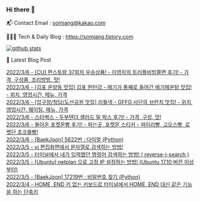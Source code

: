 ### Hi there 👋

📬  Contact Email : somjang@kakao.com

👨🏻‍💻  Tech & Daily Blog : https://somjang.tistory.com

[![github stats](https://github-readme-stats.vercel.app/api?username=SOMJANG&show_icons=true&hide_border=False)](https://somjang.tistory.com)

🤩 Latest Blog Post

[2022/3/6 - [CU] 편스토랑 37회차 우승상품! - 이영자의 트러플비빔쫄면 후기! - 가격, 구성품, 조리방법, 맛!](https://somjang.tistory.com/entry/CU-%ED%8E%B8%EC%8A%A4%ED%86%A0%EB%9E%91-37%ED%9A%8C%EC%B0%A8-%EC%9A%B0%EC%8A%B9%EC%83%81%ED%92%88-%EC%9D%B4%EC%98%81%EC%9E%90%EC%9D%98-%ED%8A%B8%EB%9F%AC%ED%94%8C%EB%B9%84%EB%B9%94%EC%AB%84%EB%A9%B4-%ED%9B%84%EA%B8%B0-%EA%B0%80%EA%B2%A9-%EA%B5%AC%EC%84%B1%ED%92%88-%EC%A1%B0%EB%A6%AC%EB%B0%A9%EB%B2%95-%EB%A7%9B) <br>
[2022/3/6 - [김포 운양동 맛집] 김포 한탄강 - 메기가 통째로 들어간 메기메운탕 맛집! - 위치, 영업시간, 메뉴, 가격](https://somjang.tistory.com/entry/%EA%B9%80%ED%8F%AC-%EC%9A%B4%EC%96%91%EB%8F%99-%EB%A7%9B%EC%A7%91-%EA%B9%80%ED%8F%AC-%ED%95%9C%ED%83%84%EA%B0%95-%EB%A9%94%EA%B8%B0%EA%B0%80-%ED%86%B5%EC%A7%B8%EB%A1%9C-%EB%93%A4%EC%96%B4%EA%B0%84-%EB%A9%94%EA%B8%B0%EB%A9%94%EC%9A%B4%ED%83%95-%EB%A7%9B%EC%A7%91-%EC%9C%84%EC%B9%98-%EC%98%81%EC%97%85%EC%8B%9C%EA%B0%84-%EB%A9%94%EB%89%B4-%EA%B0%80%EA%B2%A9) <br>
[2022/3/6 - [압구정/청담/도산공원 맛집] 리틀넥 - GFFG 사단의 브런치 맛집! - 위치, 영업시간, 웨이팅, 메뉴, 가격](https://somjang.tistory.com/entry/%EC%95%95%EA%B5%AC%EC%A0%95%EC%B2%AD%EB%8B%B4%EB%8F%84%EC%82%B0%EA%B3%B5%EC%9B%90-%EB%A7%9B%EC%A7%91-%EB%A6%AC%ED%8B%80%EB%84%A5-GFFG-%EC%82%AC%EB%8B%A8%EC%9D%98-%EB%B8%8C%EB%9F%B0%EC%B9%98-%EB%A7%9B%EC%A7%91-%EC%9C%84%EC%B9%98-%EC%98%81%EC%97%85%EC%8B%9C%EA%B0%84-%EC%9B%A8%EC%9D%B4%ED%8C%85-%EB%A9%94%EB%89%B4-%EA%B0%80%EA%B2%A9) <br>
[2022/3/6 - 스타벅스 - 두부텐더 샐러드 밀 박스 후기! - 가격, 구성, 맛!](https://somjang.tistory.com/entry/%EC%8A%A4%ED%83%80%EB%B2%85%EC%8A%A4-%EB%91%90%EB%B6%80%ED%85%90%EB%8D%94-%EC%83%90%EB%9F%AC%EB%93%9C-%EB%B0%80-%EB%B0%95%EC%8A%A4-%ED%9B%84%EA%B8%B0) <br>
[2022/3/6 - 돌아온 포켓몬빵 후기! - 파는곳, 포켓몬 스티커 - 파이리빵, 고오스빵, 로켓단 초코롤빵!](https://somjang.tistory.com/entry/%EB%8F%8C%EC%95%84%EC%98%A8-%ED%8F%AC%EC%BC%93%EB%AA%AC%EB%B9%B5-%ED%9B%84%EA%B8%B0-%ED%8C%8C%EB%8A%94%EA%B3%B3-%ED%8F%AC%EC%BC%93%EB%AA%AC-%EC%8A%A4%ED%8B%B0%EC%BB%A4-%ED%8C%8C%EC%9D%B4%EB%A6%AC%EB%B9%B5-%EA%B3%A0%EC%98%A4%EC%8A%A4%EB%B9%B5-%EB%A1%9C%EC%BC%93%EB%8B%A8-%EC%B4%88%EC%BD%94%EB%A1%A4%EB%B9%B5) <br>
[2022/3/6 - [BaekJoon] 5622번 : 다이얼 (Python)](https://somjang.tistory.com/entry/BaekJoon-5622%EB%B2%88-%EB%8B%A4%EC%9D%B4%EC%96%BC-Python) <br>
[2022/3/5 - vi 편집화면에서 문자열로 검색하는 방법!](https://somjang.tistory.com/entry/vi-%ED%8E%B8%EC%A7%91%ED%99%94%EB%A9%B4%EC%97%90%EC%84%9C-%EB%AC%B8%EC%9E%90%EC%97%B4%EB%A1%9C-%EA%B2%80%EC%83%89%ED%95%98%EB%8A%94-%EB%B0%A9%EB%B2%95) <br>
[2022/3/5 - 터미널에서 내가 입력했던 명령어 검색하는 방법! ( reverse-i-search )](https://somjang.tistory.com/entry/%ED%84%B0%EB%AF%B8%EB%84%90%EC%97%90%EC%84%9C-%EB%82%B4%EA%B0%80-%EC%9E%85%EB%A0%A5%ED%96%88%EB%8D%98-%EB%AA%85%EB%A0%B9%EC%96%B4-%EA%B2%80%EC%83%89%ED%95%98%EB%8A%94-%EB%B0%A9%EB%B2%95-reverse-i-search) <br>
[2022/3/5 - [Ubuntu] netplan 으로 고정 IP 설정하는 방법! (Ubuntu 17.10 버전 이상부터)](https://somjang.tistory.com/entry/Ubuntu-netplan-%EC%9C%BC%EB%A1%9C-%EA%B3%A0%EC%A0%95-IP-%EC%84%A4%EC%A0%95%ED%95%98%EB%8A%94-%EB%B0%A9%EB%B2%95-Ubuntu-1710-%EB%B2%84%EC%A0%84-%EC%9D%B4%EC%83%81%EB%B6%80%ED%84%B0) <br>
[2022/3/5 - [BaekJoon] 17219번 : 비밀번호 찾기 (Python)](https://somjang.tistory.com/entry/BaekJoon-17219%EB%B2%88-%EB%B9%84%EB%B0%80%EB%B2%88%ED%98%B8-%EC%B0%BE%EA%B8%B0-Python) <br>
[2022/3/4 - HOME, END 키 없는 키보드로 터미널에서 HOME, END 대신 같은 기능을 하는 단축키](https://somjang.tistory.com/entry/HOME-END-%ED%82%A4-%EC%97%86%EB%8A%94-%ED%82%A4%EB%B3%B4%EB%93%9C%EB%A1%9C-%ED%84%B0%EB%AF%B8%EB%84%90%EC%97%90%EC%84%9C-HOME-END-%EB%8C%80%EC%8B%A0-%EC%9E%85%EB%A0%A5%ED%95%98%EB%8A%94-%EB%B0%A9%EB%B2%95) <br>

